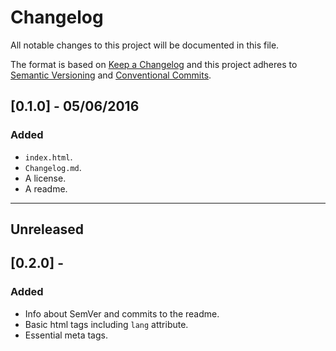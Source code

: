 # Changelog

All notable changes to this project will be documented in this file.

The format is based on [Keep a Changelog](http://keepachangelog.com/en/1.0.0/)
and this project adheres to [Semantic Versioning](http://semver.org/spec/v2.0.0.html) and [Conventional Commits](https://conventionalcommits.org/).

## [0.1.0] - 05/06/2016

### Added

-   `index.html`.
-   `Changelog.md`.
-   A license.
-   A readme.

* * *

## Unreleased

## [0.2.0] - <date>

### Added

-   Info about SemVer and commits to the readme.  
-   Basic html tags including `lang` attribute.
-   Essential meta tags.
